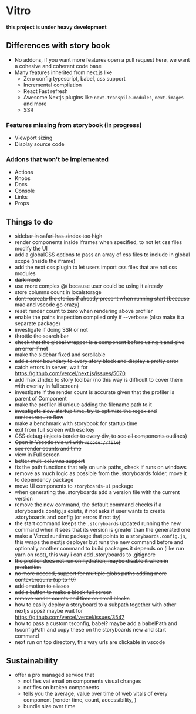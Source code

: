 # Vitro

**this project is under heavy development**

## Differences with story book

-   No addons, if you want more features open a pull request here, we want a cohesive and coherent code base
-   Many features inherited from next.js like
    -   Zero config typescript, babel, css support
    -   Incremental compilation
    -   React Fast refresh
    -   Awesome Nextjs plugins like `next-transpile-modules`, `next-images` and more
    -   SSR

### Features missing from storybook (in progress)

-   Viewport sizing
-   Display source code

### Addons that won't be implemented

-   Actions
-   Knobs
-   Docs
-   Console
-   Links
-   Props

## Things to do

-   ~~sidebar in safari has zindex too high~~
-   render components inside iframes when specified, to not let css files modify the UI
-   add a globalCSS options to pass an array of css files to include in global scope (inside the iframe)
-   add the next css plugin to let users import css files that are not css modules
-   ~~dark mode~~
-   use more complex @/ because user could be using it already
-   store columns count in localstorage
-   ~~dont recreate the stories if already present when running start (because mac and vscode go crazy)~~
-   reset render count to zero when rendering above profiler
-   enable the paths inspection compiled only if --verbose (also make it a separate package)
-   investigate if doing SSR or not
-   ~~throttle the search bar~~
-   ~~check that the global wrapper is a component before using it and give an error if not~~
-   ~~make the sidebar fixed and scrollable~~
-   ~~add a error boundary to every story block and display a pretty error~~
-   catch errors in server, wait for https://github.com/vercel/next.js/issues/5070
-   add max zIndex to story toolbar (no this way is difficult to cover them with overlay in full screen)
-   investigate if the render count is accurate given that the profiler is parent of Component
-   ~~make the profiler id unique adding the filename path to it~~
-   ~~investigate slow startup time, try to optimize the regex and context.require flow~~
-   make a benchmark with storybook for startup time
-   exit from full screen with esc key
-   ~~CSS debug (injects border to every div, to see all components outlines)~~
-   ~~Open in Vscode (via url with `vscode://file`)~~
-   ~~see render counts and time~~
-   ~~view in Full screen~~
-   ~~better multi columns support~~
-   fix the path functions that rely on unix paths, check if runs on windows
-   remove as much logic as possible from the .storyboards folder, move it to dependency package
-   move UI components to `storyboards-ui` package
-   when generating the .storyboards add a version file with the current version
-   remove the new command, the default command checks if a storyboards.config.js exists, if not asks if user wants to create .storyboards and config (or errors if not tty)
-   the start command keeps the `.storyboards` updated running the new command when it sees that its version is greater than the generated one
-   make a Vercel runtime package that points to a `storybaords.config.js`, this wraps the nextjs deployer but runs the new command before and optionally another command to build packages it depends on (like run yarn on root), this way i can add .storyboards to .gitignore
-   ~~the profiler does not run on hydration, maybe disable it when in production~~
-   ~~no more needed, support for multiple globs paths adding more context.require (up to 10)~~
-   ~~add emotion to aliases~~
-   ~~add a button to make a block full screen~~
-   ~~remove render counts and time on small blocks~~
-   how to easily deploy a storyboard to a subpath together with other nextjs apps? maybe wait for https://github.com/vercel/vercel/issues/3547
-   how to pass a custom tsconfig, babel? maybe add a babelPath and tsconfigPath and copy these on the storyboards new and start command
-   next run on top directory, this way urls are clickable in vscode

## Sustainability

-   offer a pro managed service that
    -   notifies vai email on components visual changes
    -   notifies on broken components
    -   tells you the average, value over time of web vitals of every component (render time, count, accessibility, )
    -   bundle size over time
